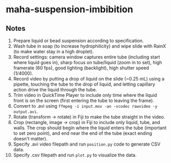 # maha-suspension-imbibition

## Notes
1. Prepare liquid or bead suspension according to specification.
2. Wash tube in soap (to increase hydrophilicity) and wipe slide with RainX (to make water stay in a high droplet).
3. Record settings: camera window captures entire tube (including start where liquid goes in), sharp focus on tube/liquid (zoom in to set), high framerate (60 fps), good lighting (backlight), high shutter speed (1/4000).
4. Record video by putting a drop of liquid on the slide (~0.25 mL) using a pipette, touching the tube to the drop of liquid, and letting capillary action drive the liquid through the tube.
5. Trim video in QuickTime Player to include only time where the liquid front is on the screen (first entering the tube to leaving the frame).
6. Convert to .avi using `ffmpeg -i input.mov -an -vcodec rawvideo -y output.avi`.
7. Rotate (transform -> rotate) in Fiji to make the tube straight in the video.
8. Crop (rectangle, image -> crop) in Fiji to include only liquid, tube, and walls. The crop should begin where the liquid enters the tube (important to set zero point), and end near the end of the tube (exact ending doesn't matter).
8. Specify .avi video filepath and run `position.py` code to generate CSV data.
9. Specify .csv filepath and run `plot.py` to visualize the data.